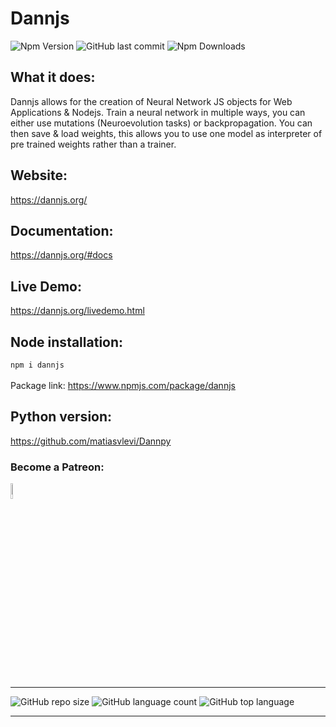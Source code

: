 # Dannjs
![Npm Version](https://img.shields.io/npm/v/dannjs?style=plastic&color=red) ![GitHub last commit](https://img.shields.io/github/last-commit/matiasvlevi/Dann?color=red&style=plastic) ![Npm Downloads](https://img.shields.io/npm/dt/dannjs?style=plastic&color=red)

## What it does:
Dannjs allows for the creation of Neural Network JS objects for Web Applications & Nodejs. Train a neural network in multiple ways, you can either use mutations (Neuroevolution tasks) or backpropagation. You can then save & load weights, this allows you to use one model as interpreter of pre trained weights rather than a trainer.

## Website:
https://dannjs.org/

## Documentation:
https://dannjs.org/#docs

## Live Demo:
https://dannjs.org/livedemo.html

## Node installation:
`npm i dannjs`<br/><br/>
Package link:
https://www.npmjs.com/package/dannjs
<br/>
## Python version:
https://github.com/matiasvlevi/Dannpy
<br/>

### Become a Patreon:
<span class="badge-patreon">
<a href="https://www.patreon.com/dannjs" title="Donate to this project using Patreon"><img src="https://external-content.duckduckgo.com/iu/?u=https%3A%2F%2Fres-3.cloudinary.com%2Fcrunchbase-production%2Fimage%2Fupload%2Fc_lpad%2Ch_256%2Cw_256%2Cf_auto%2Cq_auto%3Aeco%2Fv1498102829%2Foul9xkady63xqqn3iw7c.png&f=1&nofb=1" alt="Patreon donate button" height="8%" width="8%"/></a>
</span>

---
![GitHub repo size](https://img.shields.io/github/repo-size/matiasvlevi/Dann?style=plastic) ![GitHub language count](https://img.shields.io/github/languages/count/matiasvlevi/Dann?style=plastic) ![GitHub top language](https://img.shields.io/github/languages/top/matiasvlevi/Dann?style=plastic) 

---
